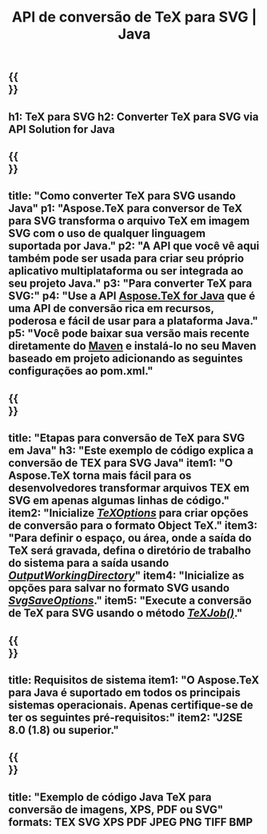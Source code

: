 ﻿---
translation: true
template: /_templates/_conversion-child-java.md
title: API de conversão de TeX para SVG | Java
description: Funcionalidade de conversão de TeX para SVG. Integre esta biblioteca Java local em seu projeto ou use aplicativos multiplataforma para converter TeX em SVG.
keywords: tex para svg api java, integração de tex2svg
url: /java/conversion/tex-to-svg/
family: tex
platformtag: java
feature: conversion
informat: TEX
outformat: SVG
otherformats: BMP PNG JPEG TIFF PDF XPS
---

{{<section banner>}}
---
h1: TeX para SVG
h2: Converter TeX para SVG via API Solution for Java
---

{{<section overview>}}
---
title: "Como converter TeX para SVG usando Java"
p1: "Aspose.TeX para conversor de TeX para SVG transforma o arquivo TeX em imagem SVG com o uso de qualquer linguagem suportada por Java."
p2: "A API que você vê aqui também pode ser usada para criar seu próprio aplicativo multiplataforma ou ser integrada ao seu projeto Java."
p3: "Para converter TeX para SVG:"
p4: "Use a API [Aspose.TeX for Java](https://products.aspose.com/tex/java) que é uma API de conversão rica em recursos, poderosa e fácil de usar para a plataforma Java."
p5: "Você pode baixar sua versão mais recente diretamente do [Maven](https://repository.aspose.com/webapp/#/artifacts/browse/tree/General/repo/com/aspose/aspose-tex) e instalá-lo no seu Maven baseado em projeto adicionando as seguintes configurações ao pom.xml."
---

{{<section feature1>}}
---
title: "Etapas para conversão de TeX para SVG em Java"
h3: "Este exemplo de código explica a conversão de TEX para SVG Java"
item1: "O Aspose.TeX torna mais fácil para os desenvolvedores transformar arquivos TEX em SVG em apenas algumas linhas de código."
item2: "Inicialize [*TeXOptions*](https://reference.aspose.com/tex/java/com.aspose.tex/TeXOptions) para criar opções de conversão para o formato Object TeX."
item3: "Para definir o espaço, ou área, onde a saída do TeX será gravada, defina o diretório de trabalho do sistema para a saída usando [*OutputWorkingDirectory*](https://reference.aspose.com/tex/java/com.aspose.tex/TeXOptions#getOutputWorkingDirectory--)"
item4: "Inicialize as opções para salvar no formato SVG usando [*SvgSaveOptions*](https://reference.aspose.com/tex/java/com.aspose.tex.rendering/SvgSaveOptions)."
item5: "Execute a conversão de TeX para SVG usando o método [*TeXJob()*](https://reference.aspose.com/tex/java/com.aspose.tex/TeXJob)."
---

{{<section feature2>}}
---
title: Requisitos de sistema
item1: "O Aspose.TeX para Java é suportado em todos os principais sistemas operacionais. Apenas certifique-se de ter os seguintes pré-requisitos:"
item2: "J2SE 8.0 (1.8) ou superior."
---

{{<section widget>}}
---
title: "Exemplo de código Java TeX para conversão de imagens, XPS, PDF ou SVG"
formats: TEX SVG XPS PDF JPEG PNG TIFF BMP
---